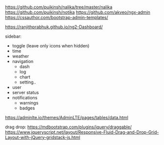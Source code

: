 https://github.com/puikinsh/nalika/tree/master/nalika
https://github.com/puikinsh/notika
https://github.com/akveo/ngx-admin
https://cssauthor.com/bootstrap-admin-templates/

https://ranjithprabhuk.github.io/ng2-Dashboard/

sidebar:
- toggle (leave only icons when hidden)
- time
- weather
- navigation
  - dash
  - log
  - chart
  - setting..
- user
- server status
- notifications
  - warnings
  - badges

https://adminlte.io/themes/AdminLTE/pages/tables/data.html

drag drop:
https://mdbootstrap.com/plugins/jquery/draggable/
https://www.jqueryscript.net/layout/Responsive-Fluid-Drag-and-Drop-Grid-Layout-with-jQuery-gridstack-js.html